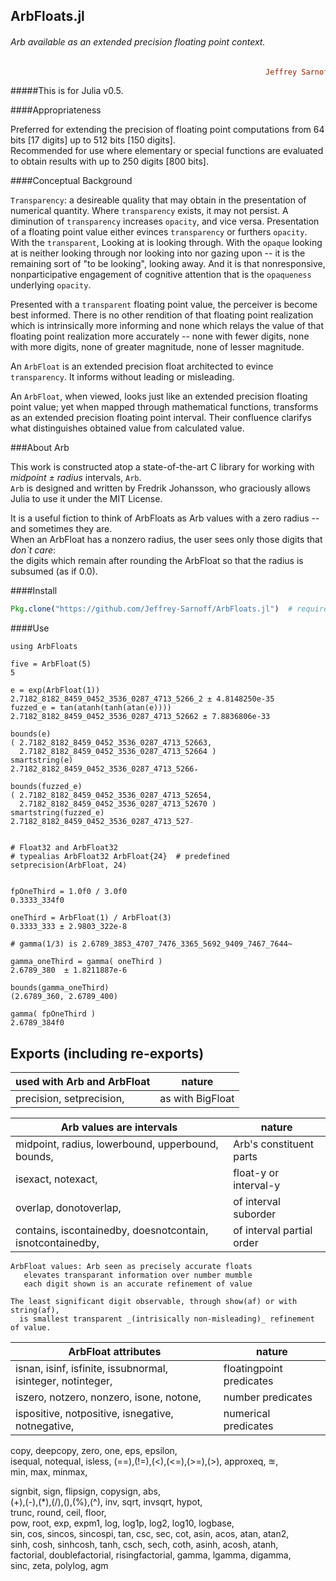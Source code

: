 ## ArbFloats.jl
###### Arb available as an extended precision floating point context.

```ruby
                                                         Jeffrey Sarnoff © 2016˗May˗26 in New York City
```
#####This is for Julia v0.5.

####Appropriateness 

Preferred for extending the precision of floating point computations from 64 bits [17 digits] up to 512 bits [150 digits].  
Recommended for use where elementary or special functions are evaluated to obtain results with up to 250 digits [800 bits].

####Conceptual Background

`Transparency`: a desireable quality that may obtain in the presentation of numerical quantity. Where `transparency` exists, it may not persist. A diminution of `transparency` increases `opacity`, and vice versa. Presentation of a floating point value either evinces `transparency` or furthers `opacity`.  With the `transparent`, Looking at is looking through.  With the `opaque` looking at is neither looking through nor looking into nor gazing upon -- it is the remaining sort of "to be looking", looking away.  And it is that nonresponsive, nonparticipative engagement of cognitive attention that is the `opaqueness` underlying `opacity`. 

Presented with a `transparent` floating point value, the perceiver is become best informed.  There is no other rendition of that floating point realization which is intrinsically more informing and none which relays the value of that floating point realization more accurately -- none with fewer digits, none with more digits, none of greater magnitude, none of lesser magnitude.

An `ArbFloat` is an extended precision float architected to evince `transparency`. It informs without leading or misleading.

An `ArbFloat`, when viewed, looks just like an extended precision floating point value; yet when mapped through mathematical functions, transforms as an extended precision floating point interval.  Their confluence clarifys what distinguishes obtained value from calculated value.

###About Arb

  This work is constructed atop a state-of-the-art C library for working with _midpoint ± radius_ intervals, `Arb`.   
  `Arb` is designed and written by Fredrik Johansson, who graciously allows Julia to use it under the MIT License.  


It is a useful fiction to think of ArbFloats as Arb values with a zero radius -- and sometimes they are.  
When an ArbFloat has a nonzero radius, the user sees only those digits that _don`t care_:  
the digits which remain after rounding the ArbFloat so that the radius is subsumed (as if 0.0).


####Install
```julia
Pkg.clone("https://github.com/Jeffrey-Sarnoff/ArbFloats.jl")  # requires a recent Julia v0.5.0-dev
```

####Use
```F#
using ArbFloats

five = ArbFloat(5)
5

e = exp(ArbFloat(1))
2.7182_8182_8459_0452_3536_0287_4713_5266_2 ± 4.8148250e-35
fuzzed_e = tan(atanh(tanh(atan(e))))
2.7182_8182_8459_0452_3536_0287_4713_52662 ± 7.8836806e-33

bounds(e)
( 2.7182_8182_8459_0452_3536_0287_4713_52663,
  2.7182_8182_8459_0452_3536_0287_4713_52664 )
smartstring(e)
2.7182_8182_8459_0452_3536_0287_4713_5266₊

bounds(fuzzed_e)
( 2.7182_8182_8459_0452_3536_0287_4713_52654,
  2.7182_8182_8459_0452_3536_0287_4713_52670 )
smartstring(fuzzed_e)
2.7182_8182_8459_0452_3536_0287_4713_527₋


# Float32 and ArbFloat32
# typealias ArbFloat32 ArbFloat{24}  # predefined
setprecision(ArbFloat, 24)


fpOneThird = 1.0f0 / 3.0f0
0.3333_334f0

oneThird = ArbFloat(1) / ArbFloat(3)
0.3333_333 ± 2.9803_322e-8

# gamma(1/3) is 2.6789_3853_4707_7476_3365_5692_9409_7467_7644~

gamma_oneThird = gamma( oneThird )
2.6789_380  ± 1.8211887e-6

bounds(gamma_oneThird)
(2.6789_360, 2.6789_400)

gamma( fpOneThird )
2.6789_384f0
```

## Exports (including re-exports)

used with Arb and ArbFloat | nature
---------------------------|-------
precision, setprecision,   | as with BigFloat


Arb values are intervals | nature
--------|--------
midpoint, radius, lowerbound, upperbound, bounds,          | Arb's constituent parts  
isexact, notexact,                                         | float-y or interval-y  
overlap, donotoverlap,                                     | of interval suborder  
contains, iscontainedby, doesnotcontain, isnotcontainedby, | of interval partial order  

```
ArbFloat values: Arb seen as precisely accurate floats   
   elevates transparant information over number mumble  
   each digit shown is an accurate refinement of value  

The least significant digit observable, through show(af) or with string(af),   
  is smallest transparent _(intrisically non-misleading)_ refinement of value.
```

ArbFloat attributes | nature
--------|--------
isnan, isinf, isfinite, issubnormal, isinteger, notinteger,  | floatingpoint predicates
iszero, notzero, nonzero, isone, notone,  | number predicates
ispositive, notpositive, isnegative, notnegative,   | numerical predicates


copy, deepcopy, 
zero, one, eps, epsilon,    
isequal, notequal, isless, 
(==),(!=),(<),(<=),(>=),(>), 
approxeq, ≊,  
min, max, minmax, 

signbit, sign, flipsign, copysign, abs,  
(+),(-),(*),(/),(\),(%),(^),
inv, sqrt, invsqrt, hypot,  
trunc, round, ceil, floor,   
pow, root, 
exp, expm1, log, log1p, log2, log10, logbase,  
sin, cos, sincos, sincospi, tan, csc, sec, cot, 
asin, acos, atan, atan2,  
sinh, cosh, sinhcosh, tanh, csch, sech, coth, 
asinh, acosh, atanh,  
factorial, doublefactorial, risingfactorial, 
gamma, lgamma, digamma,  
sinc, zeta, polylog, agm  
